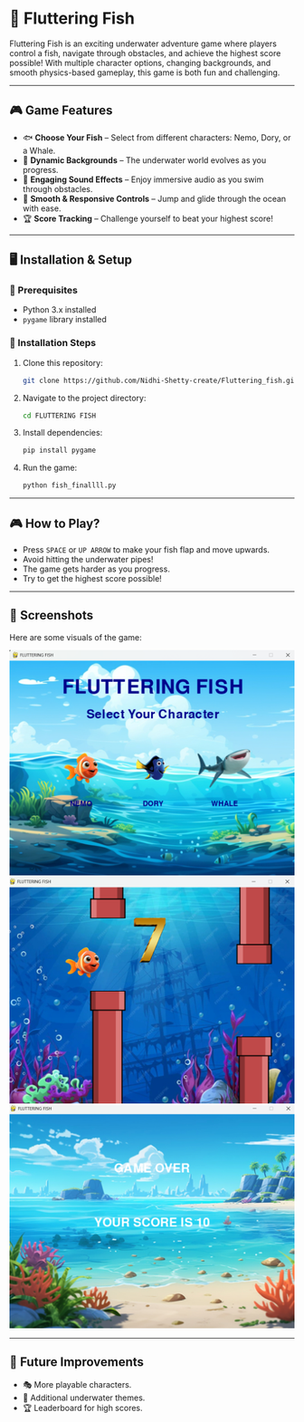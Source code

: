 # 🐠 Fluttering Fish

Fluttering Fish is an exciting underwater adventure game where players control a fish, navigate through obstacles, and achieve the highest score possible! With multiple character options, changing backgrounds, and smooth physics-based gameplay, this game is both fun and challenging.

---

## 🎮 Game Features

- 🐟 **Choose Your Fish** – Select from different characters: Nemo, Dory, or a Whale.
- 🌊 **Dynamic Backgrounds** – The underwater world evolves as you progress.
- 🎵 **Engaging Sound Effects** – Enjoy immersive audio as you swim through obstacles.
- 🚀 **Smooth & Responsive Controls** – Jump and glide through the ocean with ease.
- 🏆 **Score Tracking** – Challenge yourself to beat your highest score!

---

## 🖥️ Installation & Setup

### 📌 Prerequisites
- Python 3.x installed
- `pygame` library installed

### 🔧 Installation Steps
1. Clone this repository:
   ```sh
   git clone https://github.com/Nidhi-Shetty-create/Fluttering_fish.git
   ```
2. Navigate to the project directory:
   ```sh
   cd FLUTTERING FISH
   ```
3. Install dependencies:
   ```sh
   pip install pygame
   ```
4. Run the game:
   ```sh
   python fish_finallll.py
   ```

---

## 🎮 How to Play?

- Press `SPACE` or `UP ARROW` to make your fish flap and move upwards.
- Avoid hitting the underwater pipes!
- The game gets harder as you progress.
- Try to get the highest score possible!



---

## 📸 Screenshots

Here are some visuals of the game:

![Welcome Screen](screenshots/image1.png)
![Gameplay](screenshots/image2.png)
![Game Over](screenshots/image3.png)

---

## 🚀 Future Improvements
- 🎭 More playable characters.
- 🌅 Additional underwater themes.
- 🏆 Leaderboard for high scores.



